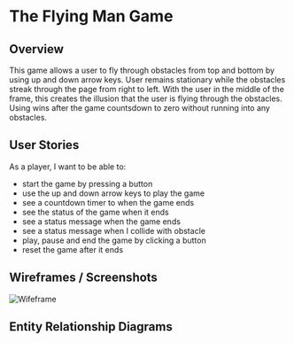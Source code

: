 # The Flying Man Game

## Overview
This game allows a user to fly through obstacles from top and bottom by using up and down arrow keys. User remains stationary while the obstacles streak through the page from right to left. With the user in the middle of the frame, this creates the illusion that the user is flying through the obstacles. Using wins after the game countsdown to zero without running into any obstacles.

## User Stories
As a player, I want to be able to:

- start the game by pressing a button
- use the up and down arrow keys to play the game
- see a countdown timer to when the game ends
- see the status of the game when it ends
- see a status message when the game ends
- see a status message when I collide with obstacle
- play, pause and end the game by clicking a button
- reset the game after it ends

## Wireframes / Screenshots
![Wifeframe](https://i.imgur.com/kBvFUsa.png)

## Entity Relationship Diagrams
